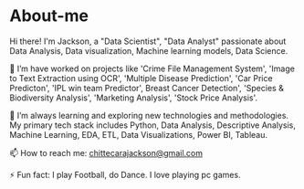 # About-me

Hi there! I'm Jackson, a "Data Scientist", "Data Analyst" passionate about Data Analysis, Data visualization, Machine learning models, Data Science.

🔭 I’m have worked on projects like 'Crime File Management System', 'Image to Text Extraction using OCR', 'Multiple Disease Prediction', 'Car Price Predicton', 'IPL win team Predictor', Breast Cancer Detection', 'Species & Biodiversity Analysis', 'Marketing Analysis', 'Stock Price Analysis'.

🌱 I’m always learning and exploring new technologies and methodologies. My primary tech stack includes Python, Data Analysis, Descriptive Analysis, Machine Learning, EDA, ETL, Data Visualizations, Power BI, Tableau.

📫 How to reach me: chittecarajackson@gmail.com

⚡ Fun fact: I play Football, do Dance. I love playing pc games.


